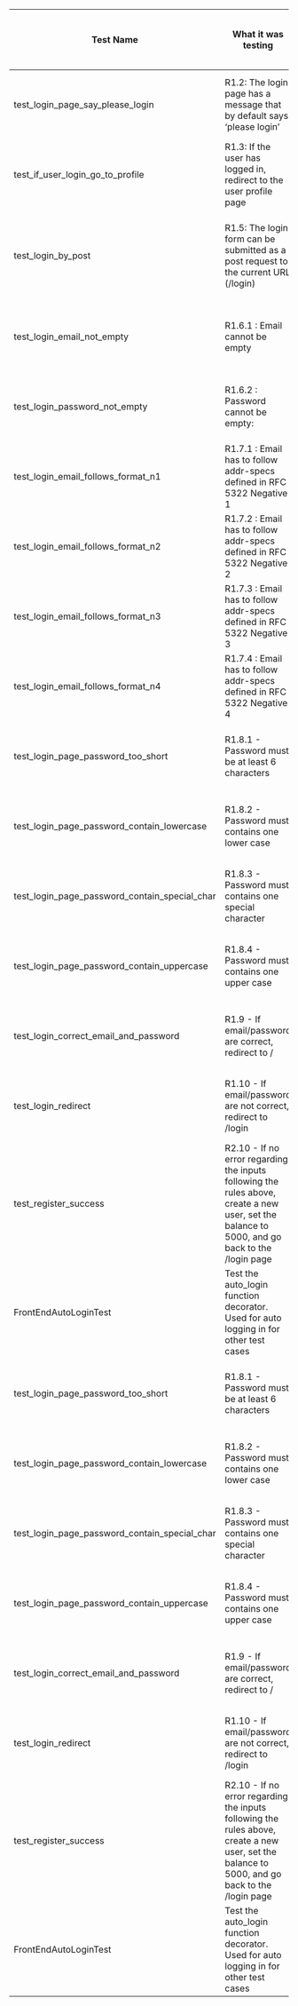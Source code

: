 | Test Name                                     | What it   was testing                                                                                                                          | How its output was wrong                                                                     | What the error in the code was                                                                             | How you changed the program (or test input) to fix it.                                                 |
|-----------------------------------------------|------------------------------------------------------------------------------------------------------------------------------------------------|----------------------------------------------------------------------------------------------|------------------------------------------------------------------------------------------------------------|--------------------------------------------------------------------------------------------------------|
| test_login_page_say_please_login              | R1.2: The login page has a message that by default says ‘please login’                                                                         | No #please-login-h1 element                                                                  | We were using the wrong element for the please login message                                               | Changed the test case to check for #message element instead                                            |
| test_if_user_login_go_to_profile              | R1.3: If the user has logged in, redirect to the user profile page                                                                             | No #profile-page element                                                                     | We were using the wrong element to see if the current page is the profile page                             | Changed the test case to check for #welcome element instead                                            |
| test_login_by_post                            | R1.5: The login form can be submitted as a post request to the current URL (/login)                                                            | Did not interpret the question correctly                                                     | Did not validate that the login page had elements for a post request                                       | Asserted that the form on the login page contained attributes for post requests                        |
| test_login_email_not_empty                    | R1.6.1 : Email cannot be empty                                                                                                                 | No #warning element                                                                          | We were using a non existent element for the warning message called #warning                               | Changed the test case to check for #message element instead                                            |
| test_login_password_not_empty                 | R1.6.2 : Password cannot be empty:                                                                                                             | No #warning element                                                                          | We were using a non existent element for the warning message called #warning                               | Changed the test case to check for #message element instead                                            |
| test_login_email_follows_format_n1            | R1.7.1 : Email has to follow addr-specs defined in RFC 5322  Negative 1                                                                        | No #warning element                                                                          | We were using a non existent element for the warning message called #warning                               | Changed the test case to check for #message element instead                                            |
| test_login_email_follows_format_n2            | R1.7.2 : Email has to follow addr-specs defined in RFC 5322  Negative 2                                                                        | No #warning element                                                                          | We were using a non existent element for the warning message called #warning                               | Changed the test case to check for #message element instead                                            |
| test_login_email_follows_format_n3            | R1.7.3 : Email has to follow addr-specs defined in RFC 5322  Negative 3                                                                        | logged in rather than display the wrong formatting message                                   | "tes!t@gmail.com" is a valid email address, so it should not check if it is wrong                          | Deleted and now R1.7.4 is called R1.7.3                                                                |
| test_login_email_follows_format_n4            | R1.7.4 : Email has to follow addr-specs defined in RFC 5322  Negative 4                                                                        | No #warning element                                                                          | We were using a non existent element for the warning message called #warning                               | Changed the test case to check for #message element instead                                            |
| test_login_page_password_too_short            | R1.8.1 -  Password must be at least 6 characters                                                                                               | No #warning-p1 element                                                                       | We were using the non existent #warning element instead of the #message element                            | Changed the test case to check for #message element instead                                            |
| test_login_page_password_contain_lowercase    | R1.8.2 - Password must contains one lower case                                                                                                 | No #warning-p1 element                                                                       | We were using the non existent #warning element instead of the #message element                            | Changed the test case to check for #message element instead                                            |
| test_login_page_password_contain_special_char | R1.8.3 - Password must contains one special character                                                                                          | No #warning-p1 element                                                                       | We were using the non existent #warning element instead of the #message element                            | Changed the test case to check for #message element instead                                            |
| test_login_page_password_contain_uppercase    | R1.8.4 - Password must contains one upper case                                                                                                 | No #warning-p1 element                                                                       | We were using the non existent #warning element instead of the #message element                            | Changed the test case to check for #message element instead                                            |
| test_login_correct_email_and_password         | R1.9 - If email/password are correct, redirect to /                                                                                            | No #home-header element                                                                      | Test case looking for non-existent element                                                                 | Changed the test case to check for #welcome element instead                                            |
| test_login_redirect                           | R1.10 - If email/password are not correct, redirect to /login                                                                                  | No #warning-p1 element                                                                       | We were using the non existent #warning element instead of the #message element                            | Changed the test case to check for #message element instead                                            |
| test_register_success                         | R2.10 - If no error regarding the inputs following the rules above, create a new user, set the balance to 5000, and go back to the /login page | Not redirecting to /login. Error message  "Failed to store user info".                       | The backend method register_user returns None, and had corresponding patched function also returning None. | Change the backend function register_user to return the new user and have patch to return a test user. |
| FrontEndAutoLoginTest                         | Test the auto_login function decorator. Used for auto logging in for other test cases                                                          | Email address domain @example.com with causing “domain not found” exception on some networks | The domain name for the test user doesn’t always work                                                      | Changed the domain to @test.com                                                                        
|     test_login_page_password_too_short        | R1.8.1 -  Password must be at least 6 characters          |     No #warning-p1 element    |     We were using a different element #message for the warning message     |     Changed the test case to check for #message element instead    |
|     test_login_page_password_contain_lowercase          |     R1.8.2 - Password must contains one lower case          |     No #warning-p1 element    |     We were using a different element #message for the warning message    |     Changed the test case to check for #message element instead    |
|     test_login_page_password_contain_special_char          |     R1.8.3 - Password must contains one special character          |     No #warning-p1 element    |     We were using   a different element #message for the warning message    |     Changed the test case to check for #message element instead    |
|     test_login_page_password_contain_uppercase    |     R1.8.4 - Password must contains one upper case          |     No #warning-p1 element    |     We were using a different element #message for the warning message    |     Changed the test case to check for #message element instead    |
|     test_login_correct_email_and_password    |     R1.9 - If email/password are correct, redirect to /          |     No #home-header element    |     Test case looking for non-existent element    |     Changed the test case to check for #welcome element instead    |
|     test_login_redirect    |     R1.10 - If email/password are not correct, redirect to /login           |     No #warning-p1 element    |     We were using a different element #message for the warning message    |     Changed the test case to check for #message element instead    |
|     test_register_success    |     R2.10 - If no error regarding the inputs following the rules above, create a new user, set the balance to 5000, and go back to the /login page    |     Not redirecting to /login. Error message  "Failed to store user info".     |     The backend method register_user returns None, and had corresponding patched function also returning None.                |     Change the backend function register_user to return the new user and have patch to return a test user.     |
|     FrontEndAutoLoginTest          |     Test the auto_login function decorator. Used for auto logging in for other test cases    |     Email address domain @example.com with causing “domain not found” exception on some networks    |     The domain name for the test user doesn’t always work    |     Changed the domain to @test.com    |
